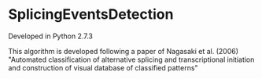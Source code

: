 # SplicingEventsDetection
Developed in Python 2.7.3

This algorithm is developed following a paper of Nagasaki et al. (2006) "Automated classification of alternative splicing and transcriptional initiation and construction of visual database of classified patterns"
